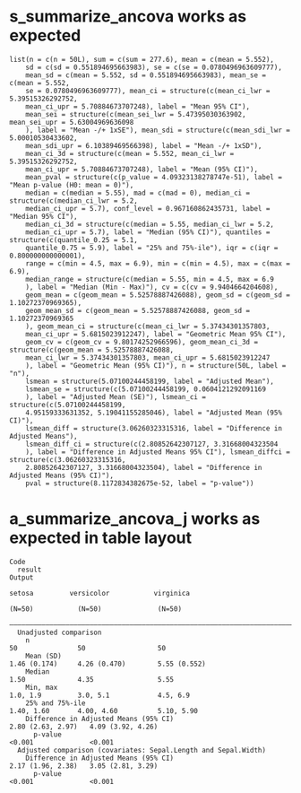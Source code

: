 # s_summarize_ancova works as expected

    list(n = c(n = 50L), sum = c(sum = 277.6), mean = c(mean = 5.552), 
        sd = c(sd = 0.551894695663983), se = c(se = 0.0780496963609777), 
        mean_sd = c(mean = 5.552, sd = 0.551894695663983), mean_se = c(mean = 5.552, 
        se = 0.0780496963609777), mean_ci = structure(c(mean_ci_lwr = 5.39515326292752, 
        mean_ci_upr = 5.70884673707248), label = "Mean 95% CI"), 
        mean_sei = structure(c(mean_sei_lwr = 5.47395030363902, mean_sei_upr = 5.63004969636098
        ), label = "Mean -/+ 1xSE"), mean_sdi = structure(c(mean_sdi_lwr = 5.00010530433602, 
        mean_sdi_upr = 6.10389469566398), label = "Mean -/+ 1xSD"), 
        mean_ci_3d = structure(c(mean = 5.552, mean_ci_lwr = 5.39515326292752, 
        mean_ci_upr = 5.70884673707248), label = "Mean (95% CI)"), 
        mean_pval = structure(c(p_value = 4.09323138278747e-51), label = "Mean p-value (H0: mean = 0)"), 
        median = c(median = 5.55), mad = c(mad = 0), median_ci = structure(c(median_ci_lwr = 5.2, 
        median_ci_upr = 5.7), conf_level = 0.967160862435731, label = "Median 95% CI"), 
        median_ci_3d = structure(c(median = 5.55, median_ci_lwr = 5.2, 
        median_ci_upr = 5.7), label = "Median (95% CI)"), quantiles = structure(c(quantile_0.25 = 5.1, 
        quantile_0.75 = 5.9), label = "25% and 75%-ile"), iqr = c(iqr = 0.800000000000001), 
        range = c(min = 4.5, max = 6.9), min = c(min = 4.5), max = c(max = 6.9), 
        median_range = structure(c(median = 5.55, min = 4.5, max = 6.9
        ), label = "Median (Min - Max)"), cv = c(cv = 9.9404664204608), 
        geom_mean = c(geom_mean = 5.52578887426088), geom_sd = c(geom_sd = 1.10272370969365), 
        geom_mean_sd = c(geom_mean = 5.52578887426088, geom_sd = 1.10272370969365
        ), geom_mean_ci = structure(c(mean_ci_lwr = 5.37434301357803, 
        mean_ci_upr = 5.6815023912247), label = "Geometric Mean 95% CI"), 
        geom_cv = c(geom_cv = 9.80174252966596), geom_mean_ci_3d = structure(c(geom_mean = 5.52578887426088, 
        mean_ci_lwr = 5.37434301357803, mean_ci_upr = 5.6815023912247
        ), label = "Geometric Mean (95% CI)"), n = structure(50L, label = "n"), 
        lsmean = structure(5.07100244458199, label = "Adjusted Mean"), 
        lsmean_se = structure(c(5.07100244458199, 0.0604121292091169
        ), label = "Adjusted Mean (SE)"), lsmean_ci = structure(c(5.07100244458199, 
        4.95159333631352, 5.19041155285046), label = "Adjusted Mean (95% CI)"), 
        lsmean_diff = structure(3.06260323315316, label = "Difference in Adjusted Means"), 
        lsmean_diff_ci = structure(c(2.80852642307127, 3.31668004323504
        ), label = "Difference in Adjusted Means 95% CI"), lsmean_diffci = structure(c(3.06260323315316, 
        2.80852642307127, 3.31668004323504), label = "Difference in Adjusted Means (95% CI)"), 
        pval = structure(8.1172834382675e-52, label = "p-value"))

# a_summarize_ancova_j  works as expected in table layout

    Code
      result
    Output
                                                                          setosa         versicolor           virginica    
                                                                          (N=50)           (N=50)              (N=50)      
      —————————————————————————————————————————————————————————————————————————————————————————————————————————————————————
      Unadjusted comparison                                                                                                
        n                                                                   50               50                  50        
        Mean (SD)                                                      1.46 (0.174)     4.26 (0.470)        5.55 (0.552)   
        Median                                                             1.50             4.35                5.55       
        Min, max                                                         1.0, 1.9         3.0, 5.1            4.5, 6.9     
        25% and 75%-ile                                                 1.40, 1.60       4.00, 4.60          5.10, 5.90    
        Difference in Adjusted Means (95% CI)                                         2.80 (2.63, 2.97)   4.09 (3.92, 4.26)
          p-value                                                                          <0.001              <0.001      
      Adjusted comparison (covariates: Sepal.Length and Sepal.Width)                                                       
        Difference in Adjusted Means (95% CI)                                         2.17 (1.96, 2.38)   3.05 (2.81, 3.29)
          p-value                                                                          <0.001              <0.001      

